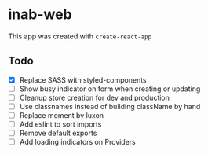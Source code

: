 # inab-web

This app was created with `create-react-app`

## Todo

* [x] Replace SASS with styled-components
* [ ] Show busy indicator on form when creating or updating
* [ ] Cleanup store creation for dev and production
* [ ] Use classnames instead of building className by hand
* [ ] Replace moment by luxon
* [ ] Add eslint to sort imports
* [ ] Remove default exports
* [ ] Add loading indicators on Providers
